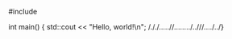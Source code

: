 #include <iostream>

int main() {
    std::cout << "Hello, world!\n";
/././.....//......../..///..../../}
